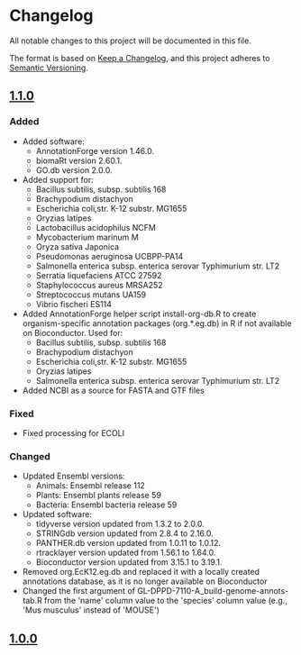 # Changelog  

All notable changes to this project will be documented in this file.

The format is based on [Keep a Changelog](https://keepachangelog.com/en/1.0.0/),
and this project adheres to [Semantic Versioning](https://semver.org/spec/v2.0.0.html).

## [1.1.0](https://github.com/nasa/GeneLab_Data_Processing/blob/DEV_GeneLab_Reference_Annotations_vGL-DPPD-7110-A/GeneLab_Reference_Annotations/Workflow_Documentation/GL_RefAnnotTable-A)  

### Added  

- Added software: 
    - AnnotationForge version 1.46.0.  
    - biomaRt version 2.60.1.  
    - GO.db version 2.0.0.  
- Added support for:
    - Bacillus subtilis, subsp. subtilis 168  
    - Brachypodium distachyon  
    - Escherichia coli,str. K-12 substr. MG1655  
    - Oryzias latipes  
    - Lactobacillus acidophilus NCFM  
    - Mycobacterium marinum M  
    - Oryza sativa Japonica  
    - Pseudomonas aeruginosa UCBPP-PA14  
    - Salmonella enterica subsp. enterica serovar Typhimurium str. LT2  
    - Serratia liquefaciens ATCC 27592  
    - Staphylococcus aureus MRSA252  
    - Streptococcus mutans UA159  
    - Vibrio fischeri ES114  
- Added AnnotationForge helper script install-org-db.R to create 
organism-specific annotation packages (org.*.eg.db) in R if not available on 
Bioconductor. Used for:  
    - Bacillus subtilis, subsp. subtilis 168  
    - Brachypodium distachyon  
    - Escherichia coli,str. K-12 substr. MG1655  
    - Oryzias latipes  
    - Salmonella enterica subsp. enterica serovar Typhimurium str. LT2  
- Added NCBI as a source for FASTA and GTF files  

### Fixed  

- Fixed processing for ECOLI

### Changed  

- Updated Ensembl versions:
    - Animals: Ensembl release 112
    - Plants: Ensembl plants release 59
    - Bacteria: Ensembl bacteria release 59
- Updated software:
    - tidyverse version updated from 1.3.2 to 2.0.0.  
    - STRINGdb version updated from 2.8.4 to 2.16.0.   
    - PANTHER.db version updated from 1.0.11 to 1.0.12. 
    - rtracklayer version updated from 1.56.1 to 1.64.0.
    - Bioconductor version updated from 3.15.1 to 3.19.1.  
- Removed org.EcK12.eg.db and replaced it with a locally created annotations 
database, as it is no longer available on Bioconductor
- Changed the first argument of GL-DPPD-7110-A_build-genome-annots-tab.R from 
the 'name' column value to the 'species' column value (e.g., 'Mus musculus' instead of 'MOUSE')


## [1.0.0](https://github.com/nasa/GeneLab_Data_Processing/releases/tag/GL_RefAnnotTable_1.0.0)
